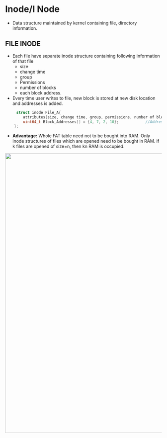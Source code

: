 # Inode/I Node
- Data structure maintained by kernel containing file, directory information.

## FILE INODE
- Each file have separate inode structure containing following information of that file
  - size
  - change time
  - group
  - Permissions
  - number of blocks
  - each block address. 
- Every time user writes to file, new block is stored at new disk location and addresses is added. 
```c
     struct inode File_A{
        attributes{size, change time, group, permissions, number of blocks};
        uint64_t Block_Addresses[] = {4, 7, 2, 10};            //Addresses of blocks of file_A on Disk
    };
```
- **Advantage:** Whole FAT table need not to be bought into RAM. Only inode structures of files which are opened need to be bought in RAM. if k files are opened of size=n, then kn RAM is occupied.

<img src="https://i.ibb.co/6FymhXC/inode.png" width=900 />
